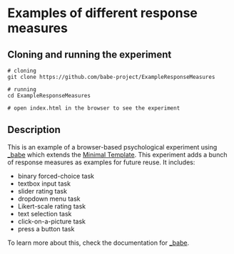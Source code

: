 # Examples of different response measures

## Cloning and running the experiment

```
# cloning
git clone https://github.com/babe-project/ExampleResponseMeasures

# running
cd ExampleResponseMeasures

# open index.html in the browser to see the experiment
```

## Description

This is an example of a browser-based psychological experiment using
[_babe](https://babe-project.github.io/babe_site/) which extends the [Minimal
Template](https://github.com/babe-project/MinimalTemplate). This experiment adds a
bunch of response measures as examples for future reuse. It includes:

+ binary forced-choice task
+ textbox input task
+ slider rating task
+ dropdown menu task
+ Likert-scale rating task
+ text selection task
+ click-on-a-picture task
+ press a button task

To learn more about this, check the documentation for [_babe](https://babe-project.github.io/babe_site/).

